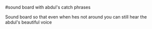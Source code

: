 #sound board with abdul's catch phrases

Sound board so that even when hes not around you can still hear the abdul's beautiful voice
